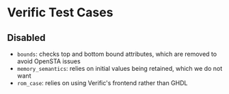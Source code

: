 # Verific Test Cases

## Disabled

- `bounds`: checks top and bottom bound attributes, which are removed to avoid OpenSTA issues
- `memory_semantics`: relies on initial values being retained, which we do not want
- `rom_case`: relies on using Verific's frontend rather than GHDL
